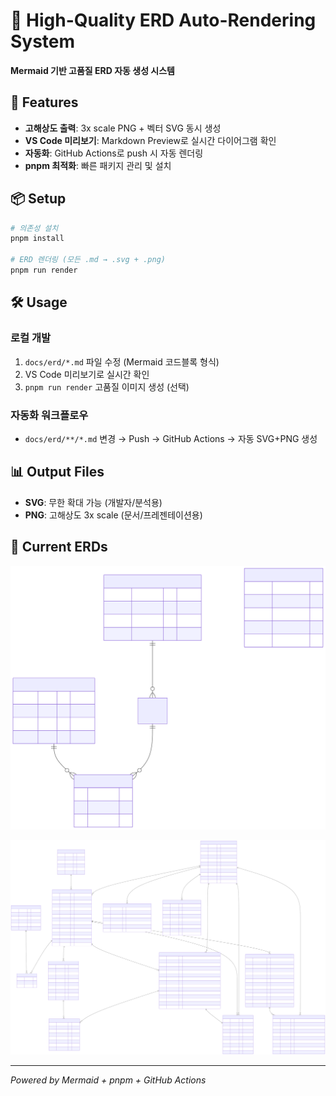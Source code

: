 # 🎯 High-Quality ERD Auto-Rendering System

**Mermaid 기반 고품질 ERD 자동 생성 시스템**

## 🚀 Features

- **고해상도 출력**: 3x scale PNG + 벡터 SVG 동시 생성
- **VS Code 미리보기**: Markdown Preview로 실시간 다이어그램 확인
- **자동화**: GitHub Actions로 push 시 자동 렌더링
- **pnpm 최적화**: 빠른 패키지 관리 및 설치

## 📦 Setup

```bash
# 의존성 설치
pnpm install

# ERD 렌더링 (모든 .md → .svg + .png)
pnpm run render
```

## 🛠️ Usage

### 로컬 개발

1. `docs/erd/*.md` 파일 수정 (Mermaid 코드블록 형식)
2. VS Code 미리보기로 실시간 확인
3. `pnpm run render` 고품질 이미지 생성 (선택)

### 자동화 워크플로우

- `docs/erd/**/*.md` 변경 → Push → GitHub Actions → 자동 SVG+PNG 생성

## 📊 Output Files

- **SVG**: 무한 확대 가능 (개발자/분석용)
- **PNG**: 고해상도 3x scale (문서/프레젠테이션용)

## 🎨 Current ERDs

![Core ERD](docs/erd/01_core.svg)

![Mission ERD](docs/erd/02_week0_mission.svg)

---

_Powered by Mermaid + pnpm + GitHub Actions_
